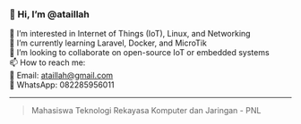 ### 👋 Hi, I’m @ataillah

👀 I’m interested in Internet of Things (IoT), Linux, and Networking  
🌱 I’m currently learning Laravel, Docker, and MicroTik  
💞️ I’m looking to collaborate on open-source IoT or embedded systems  
📫 How to reach me:  
📧 Email: ataillah@gmail.com  
📱 WhatsApp: 082285956011

---

> Mahasiswa Teknologi Rekayasa Komputer dan Jaringan - PNL
